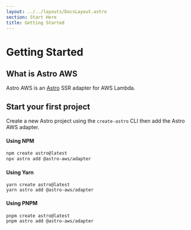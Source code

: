 ```yaml
---
layout: ../../layouts/DocsLayout.astro
section: Start Here
title: Getting Started
---
```


# Getting Started

## What is Astro AWS

Astro AWS is an [Astro](https://astro.build/) SSR adapter for AWS Lambda.

## Start your first project

Create a new Astro project using the `create-astro` CLI then add the Astro AWS adapter.

#### Using NPM

```sh
npm create astro@latest
npx astro add @astro-aws/adapter
```

#### Using Yarn

```
yarn create astro@latest
yarn astro add @astro-aws/adapter
```

#### Using PNPM

```
pnpm create astro@latest
pnpm astro add @astro-aws/adapter
```
